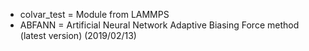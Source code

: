 * colvar_test = Module from LAMMPS
* ABFANN = Artificial Neural Network Adaptive Biasing Force method (latest version) (2019/02/13)
